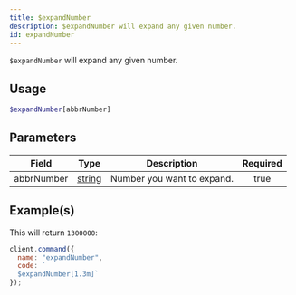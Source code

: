```yaml
---
title: $expandNumber
description: $expandNumber will expand any given number.
id: expandNumber
---
```


`$expandNumber` will expand any given number.

## Usage

```php
$expandNumber[abbrNumber]
```

## Parameters

| Field      | Type                                                                                              | Description                | Required |
| ---------- | ------------------------------------------------------------------------------------------------- | -------------------------- | :------: |
| abbrNumber | [string](https://developer.mozilla.org/en-US/docs/Web/JavaScript/Reference/Global_Objects/String) | Number you want to expand. |   true   |

## Example(s)

This will return `1300000`:

```javascript
client.command({
  name: "expandNumber",
  code: `
  $expandNumber[1.3m]`
});
```
